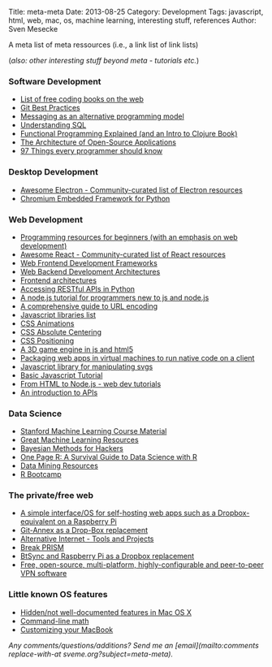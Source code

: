 Title: meta-meta
Date: 2013-08-25
Category: Development
Tags: javascript, html, web, mac, os, machine learning, interesting stuff, references
Author: Sven Mesecke

A meta list of meta ressources (i.e., a link list of link lists)

(*also: other interesting stuff beyond meta - tutorials etc.*)

### Software Development
* [List of free coding books on the web](http://stackoverflow.com/questions/194812/list-of-freely-available-programming-books/392926#392926)
* [Git Best Practices](http://sethrobertson.github.io/GitBestPractices/)
* [Messaging as an alternative programming model](http://www.rebelscience.org/Cosas/Reliability.htm)
* [Understanding SQL](http://tech.pro/tutorial/1555/10-easy-steps-to-a-complete-understanding-of-sql)
* [Functional Programming Explained (and an Intro to Clojure Book)](http://www.braveclojure.com/functional-programming/)
* [The Architecture of Open-Source Applications](http://aosabook.org/en/index.html)
* [97 Things every programmer should know](http://programmer.97things.oreilly.com/wiki/index.php/Contributions_Appearing_in_the_Book)

### Desktop Development
* [Awesome Electron - Community-curated list of Electron resources](https://github.com/sindresorhus/awesome-electron)
* [Chromium Embedded Framework for Python](http://code.google.com/p/cefpython/)

### Web Development
* [Programming resources for beginners (with an emphasis on web development)](https://www.vodien.com/singapore-community/education/beginners-resources-to-learn-programming-languages.php)
* [Awesome React - Community-curated list of React resources](https://github.com/enaqx/awesome-react)
* [Web Frontend Development Frameworks](https://github.com/dypsilon/frontend-dev-bookmarks)
* [Web Backend Development Architectures](https://gist.github.com/ragingwind/5840075)
* [Frontend architectures](http://blog.pamelafox.org/2013/05/frontend-architectures-server-side-html.html)
* [Accessing RESTful APIs in Python](http://isbullsh.it/2012/06/Rest-api-in-python/)
* [A node.js tutorial for programmers new to js and node.js](http://www.nodebeginner.org/)
* [A comprehensive guide to URL encoding](http://blog.lunatech.com/2009/02/03/what-every-web-developer-must-know-about-url-encoding)
* [Javascript libraries list](http://www.javascriptoo.com/)
* [CSS Animations](http://h5bp.github.io/Effeckt.css/dist/)
* [CSS Absolute Centering](http://codepen.io/shshaw/full/gEiDt)
* [CSS Positioning](http://alistapart.com/article/css-positioning-101)
* [A 3D game engine in js and html5](http://blogs.msdn.com/b/eternalcoding/archive/2013/06/27/babylon-js-a-complete-javascript-framework-for-building-3dgames-with-html-5-and-webgl.asp)
* [Packaging web apps in virtual machines to run native code on a client](http://blog.grunseid.com/2013/arc.htm)
* [Javascript library for manipulating svgs](http://svgjs.com/)
* [Basic Javascript Tutorial](http://jsforcats.com/)
* [From HTML to Node.js - web dev tutorials](http://www.bentobox.io/)
* [An introduction to APIs](https://zapier.com/learn/apis/)

### Data Science
* [Stanford Machine Learning Course Material](http://cs229.stanford.edu/materials.html)
* [Great Machine Learning Resources](http://wayfinder.co/pathways/5302a21dfc4065200a000004/great-machine-learning-resources)
* [Bayesian Methods for Hackers](http://camdavidsonpilon.github.io/Probabilistic-Programming-and-Bayesian-Methods-for-Hackers/)
* [One Page R: A Survival Guide to Data Science with R](http://onepager.togaware.com/)
* [Data Mining Resources](http://datamining.togaware.com/)
* [R Bootcamp](http://jaredknowles.com/r-bootcamp/)

### The private/free web
* [A simple interface/OS for self-hosting web apps such as a Dropbox-equivalent on a Raspberry Pi](https://ark-os.org/)
* [Git-Annex as a Drop-Box replacement](http://git-annex.branchable.com/)
* [Alternative Internet - Tools and Projects](https://github.com/rossjones/alternative-internet)
* [Break PRISM](https://prism-break.org/)
* [BtSync and Raspberry Pi as a Dropbox replacement](http://jack.minardi.org/raspberry_pi/replace-dropbox-with-bittorrent-sync-and-a-raspberry-pi/)
* [Free, open-source, multi-platform, highly-configurable and peer-to-peer VPN software](http://www.freelan.org/)

### Little known OS features
* [Hidden/not well-documented features in Mac OS X](http://apple.stackexchange.com/questions/400/please-share-your-hidden-os-x-features-or-tips-and-tricks)
* [Command-line math](http://danielcorin.github.io/blog/2013/07/23/qc/)
* [Customizing your MacBook](https://github.com/mathiasbynens/dotfiles/blob/master/.osx)

*Any comments/questions/additions? Send me an [email](mailto:comments replace-with-at sveme.org?subject=meta-meta).*
